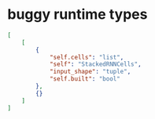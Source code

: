 # buggy runtime types

```json
[
    [
        {
            "self.cells": "list",
            "self": "StackedRNNCells",
            "input_shape": "tuple",
            "self.built": "bool"
        },
        {}
    ]
]
```

